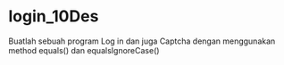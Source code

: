 # login_10Des
Buatlah sebuah program Log in dan juga Captcha dengan menggunakan method equals() dan equalsIgnoreCase() 
